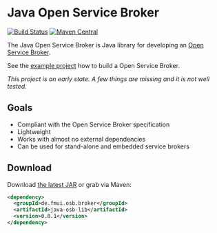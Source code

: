 # Java Open Service Broker

[![Build Status](https://travis-ci.org/fmui/java-osb.svg?branch=master)](https://travis-ci.org/fmui/java-osb)
[![Maven Central](https://img.shields.io/maven-central/v/de.fmui.osb.broker/java-osb-lib.svg?label=Maven%20Central)](https://search.maven.org/search?q=g:%22de.fmui.osb.broker%22%20AND%20a:%22java-osb-lib%22)

The Java Open Service Broker is Java library for developing an [Open Service Broker](https://github.com/openservicebrokerapi/servicebroker/).

See the [example project](https://github.com/fmui/java-osb/tree/master/java-osb-example) how to build a Open Service Broker.

_This project is an early state. A few things are missing and it is not well tested._ 

## Goals

* Compliant with the Open Service Broker specification
* Lightweight
* Works with almost no external dependencies
* Can be used for stand-alone and embedded service brokers


## Download

Download [the latest JAR](https://search.maven.org/remote_content?g=de.fmui.osb.broker&a=java-osb-lib&v=LATEST) or grab via Maven:
```xml
<dependency>
  <groupId>de.fmui.osb.broker</groupId>
  <artifactId>java-osb-lib</artifactId>
  <version>0.0.1</version>
</dependency>
```
